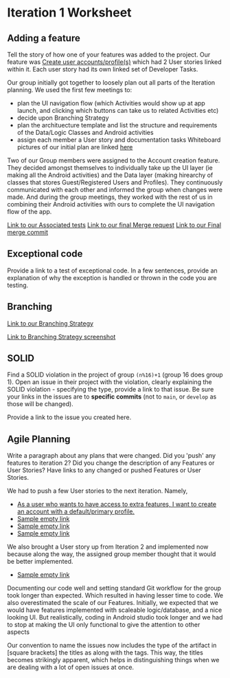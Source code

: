 Iteration 1 Worksheet
=====================

Adding a feature
-----------------

Tell the story of how one of your features was added to the project.
Our feature was [Create user accounts/profile(s)](winter-2022-a01/group-1/personal_healthcare#1) which had 2 User stories linked within it. Each user story had its own linked set of Developer Tasks.

Our group initially got together to loosely plan out all parts of the Iteration planning. We used the first few meetings to:
- plan the UI navigation flow (which Activities would show up at app launch, and clicking which buttons can take us to related Activities etc)
- decide upon Branching Strategy
- plan the archituecture template and list the structure and requirements of the Data/Logic Classes and Android activities
- assign each member a User story and documentation tasks
Whiteboard pictures of our initial plan are linked [here](Iteration1_documents/Rough_whiteboard_plans) 

Two of our Group members were assigned to the Account creation feature. They decided amongst themselves to individually take up the UI layer (ie making all the Android activities) and the Data layer (making hirearchy of classes that stores Guest/Registered Users and Profiles). They continuously communicated with each other and informed the group when changes were made. And during the group meetings, they worked with the rest of us in combining their Android activities with ours to complete the UI navigation flow of the app. 

[Link to our Associated tests]()
[Link to our final Merge request](winter-2022-a01/group-1/personal_healthcare!35)
[Link to our Final merge commit](b2c852df69320b8bcb04b2eb2038fe68d6c45cb7)

Exceptional code
----------------

Provide a link to a test of exceptional code. In a few sentences,
provide an explanation of why the exception is handled or thrown
in the code you are testing.

Branching
----------

[Link to our Branching Strategy](Iteration1_documents/branching_strategy.md)

[Link to Branching Strategy screenshot](Iteration1_documents/branching_strategy_screenshot.png)

SOLID
-----

Find a SOLID violation in the project of group `(n%16)+1` (group 16 does group 1).
Open an issue in their project with the violation,
clearly explaining the SOLID violation - specifying the type, provide a link to that issue. Be sure
your links in the issues are to **specific commits** (not to `main`, or `develop` as those will be changed).

Provide a link to the issue you created here.

Agile Planning
--------------

Write a paragraph about any plans that were changed. Did you
'push' any features to iteration 2? Did you change the description
of any Features or User Stories? Have links to any changed or pushed Features
or User Stories.

We had to push a few User stories to the next iteration. Namely,
- [As a user who wants to have access to extra features, I want to create an account with a default/primary profile.]()
- [Sample empty link]()
- [Sample empty link]()
- [Sample empty link]()

We also brought a User story up from Iteration 2 and implemented now because along the way, the assigned group member thought that it would be better implemented.
-  [Sample empty link]()

Documenting our code well and setting standard Git workflow for the group took longer than expected. Which resulted in having lesser time to code. 
We also overestimated the scale of our Features. Initially, we expected that we would have features implemented with scaleable logic/database, and a nice looking UI. But realistically, coding in Android studio took longer and we had to stop at making the UI only functional to give the attention to other aspects 

Our convention to name the issues now includes the type of the artifact in [square brackets] the titles as along with the tags. This way, the titles becomes strikingly apparent, which helps in distinguishing things when we are dealing with a lot of open issues at once.